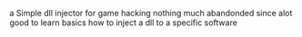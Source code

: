 a Simple dll injector for game hacking nothing much abandonded since alot good to learn basics how to inject a dll to a specific software

